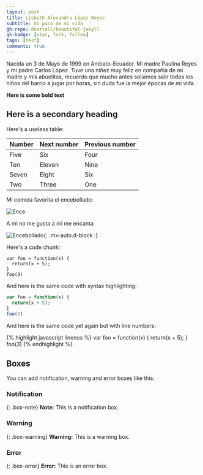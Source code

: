 ```yaml
---
layout: post
title: Lisbeth Alexandra López Reyes
subtitle: Un poco de mi vida
gh-repo: daattali/beautiful-jekyll
gh-badge: [star, fork, follow]
tags: [test]
comments: true
---
```


Nacida un 3 de Mayo de 1999 en Ambato-Ecuador. Mi madre Paulina Reyes y mi padre Carlos López. Tuve una niñez muy feliz en compañia de mi madre y mis abuelitos, recuerdo que mucho antes soliamos salir todos los niños del barrio a jugar por horas, sin duda fue la mejor épocas de mi vida. 


**Here is some bold text**

## Here is a secondary heading

Here's a useless table:

| Number | Next number | Previous number |
| :------ |:--- | :--- |
| Five | Six | Four |
| Ten | Eleven | Nine |
| Seven | Eight | Six |
| Two | Three | One |

Mi comida favorita el encebollado:

![Ence](https://s3-media3.fl.yelpcdn.com/bphoto/cQ1Yoa75m2yUFFbY2xwuqw/ence.jpg)

A mi no me gusta a mi me encanta

![Encebollado](https://s3-media3.fl.yelpcdn.com/bphoto/cQ1Yoa75m2yUFFbY2xwuqw/ence.jpg){: .mx-auto.d-block :}

Here's a code chunk:

~~~
var foo = function(x) {
  return(x + 5);
}
foo(3)
~~~

And here is the same code with syntax highlighting:

```javascript
var foo = function(x) {
  return(x + 5);
}
foo(3)
```

And here is the same code yet again but with line numbers:

{% highlight javascript linenos %}
var foo = function(x) {
  return(x + 5);
}
foo(3)
{% endhighlight %}

## Boxes
You can add notification, warning and error boxes like this:

### Notification

{: .box-note}
**Note:** This is a notification box.

### Warning

{: .box-warning}
**Warning:** This is a warning box.

### Error

{: .box-error}
**Error:** This is an error box.